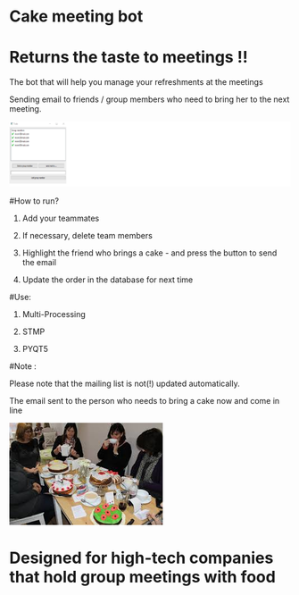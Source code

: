 # Cake meeting bot 
# Returns the taste to meetings !!
 
The bot that will help you manage your refreshments at the meetings

Sending email to friends / group members who need to bring her to the next meeting.

![](pic.png)

#How to run?

1. Add your teammates

2. If necessary, delete team members

3. Highlight the friend who brings a cake - and press the button to send the email

4. Update the order in the database for next time

#Use:

1. Multi-Processing

2. STMP

3. PYQT5

#Note :

Please note that the mailing list is not(!) updated automatically.

The email sent to the person who needs to bring a cake now and come in line


![](images.jpg)





# Designed for high-tech companies that hold group meetings with food




